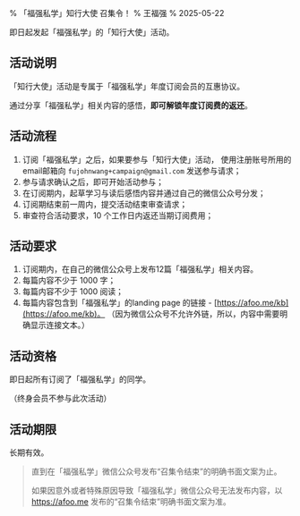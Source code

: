 % 「福强私学」知行大使 召集令！
% 王福强
% 2025-05-22

即日起发起「福强私学」的「知行大使」活动。

## 活动说明

「知行大使」活动是专属于「福强私学」年度订阅会员的互惠协议。

通过分享「福强私学」相关内容的感悟，**即可解锁年度订阅费的返还**。

## 活动流程

1. 订阅「福强私学」之后，如果要参与「知行大使」活动， 使用注册账号所用的email邮箱向 `fujohnwang+campaign@gmail.com` 发送参与请求；
2. 参与请求确认之后，即可开始活动参与；
3. 在订阅期内，起草学习与读后感悟内容并通过自己的微信公众号分发；
4. 订阅期结束前一周内，提交活动结束审查请求；
5. 审查符合活动要求，10 个工作日内返还当期订阅费用；

## 活动要求

1. 订阅期内，在自己的微信公众号上发布12篇「福强私学」相关内容。
2. 每篇内容不少于 1000 字；
3. 每篇内容不少于 1000 阅读；
4. 每篇内容包含到「福强私学」的landing page 的链接 - [https://afoo.me/kb](https://afoo.me/kb)。 （因为微信公众号不允许外链，所以，内容中需要明确显示连接文本。）

## 活动资格

即日起所有订阅了「福强私学」的同学。

（终身会员不参与此次活动）

## 活动期限

长期有效。

> 直到在「福强私学」微信公众号发布“召集令结束”的明确书面文案为止。
> 
> 如果因意外或者特殊原因导致「福强私学」微信公众号无法发布内容，以 https://afoo.me 发布的“召集令结束”明确书面文案为准。




